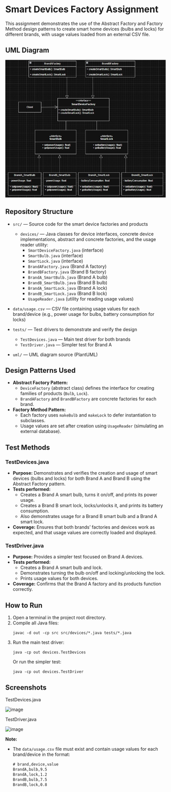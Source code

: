 # Smart Devices Factory Assignment

This assignment demonstrates the use of the Abstract Factory and Factory Method design patterns to create smart home devices (bulbs and locks) for different brands, with usage values loaded from an external CSV file.

## UML Diagram

![Smart_Devices_Factory_UML](uml/smart_devices_factory_uml.jpg)

## Repository Structure

- `src/` — Source code for the smart device factories and products

  - `devices/` — Java classes for device interfaces, concrete device implementations, abstract and concrete factories, and the usage reader utility:
    - `SmartDeviceFactory.java` (interface)
    - `SmartBulb.java` (interface)
    - `SmartLock.java` (interface)
    - `BrandAFactory.java` (Brand A factory)
    - `BrandBFactory.java` (Brand B factory)
    - `BrandA_SmartBulb.java` (Brand A bulb)
    - `BrandB_SmartBulb.java` (Brand B bulb)
    - `BrandA_SmartLock.java` (Brand A lock)
    - `BrandB_SmartLock.java` (Brand B lock)
    - `UsageReader.java` (utility for reading usage values)
- `data/usage.csv` — CSV file containing usage values for each brand/device (e.g., power usage for bulbs, battery consumption for locks)
- `tests/` — Test drivers to demonstrate and verify the design
  - `TestDevices.java` — Main test driver for both brands
  - `TestDriver.java` — Simpler test for Brand A
- `uml/` — UML diagram source (PlantUML)

## Design Patterns Used

- **Abstract Factory Pattern:**
  - `DeviceFactory` (abstract class) defines the interface for creating families of products (`Bulb`, `Lock`).
  - `BrandAFactory` and `BrandBFactory` are concrete factories for each brand.
- **Factory Method Pattern:**
  - Each factory uses `makeBulb` and `makeLock` to defer instantiation to subclasses.
  - Usage values are set after creation using `UsageReader` (simulating an external database).

## Test Methods


### TestDevices.java

- **Purpose:** Demonstrates and verifies the creation and usage of smart devices (bulbs and locks) for both Brand A and Brand B using the Abstract Factory pattern.
- **Tests performed:**
  - Creates a Brand A smart bulb, turns it on/off, and prints its power usage.
  - Creates a Brand B smart lock, locks/unlocks it, and prints its battery consumption.
  - Also demonstrates usage for a Brand B smart bulb and a Brand A smart lock.
- **Coverage:** Ensures that both brands’ factories and devices work as expected, and that usage values are correctly loaded and displayed.

### TestDriver.java

- **Purpose:** Provides a simpler test focused on Brand A devices.
- **Tests performed:**
  - Creates a Brand A smart bulb and lock.
  - Demonstrates turning the bulb on/off and locking/unlocking the lock.
  - Prints usage values for both devices.
- **Coverage:** Confirms that the Brand A factory and its products function correctly.

## How to Run

1. Open a terminal in the project root directory.
2. Compile all Java files:
   ```
   javac -d out -cp src src/devices/*.java tests/*.java
   ```
3. Run the main test driver:
   ```
   java -cp out devices.TestDevices
   ```
   Or run the simpler test:
   ```
   java -cp out devices.TestDriver
   ```

## Screenshots

TestDevices.java

<img width="879" height="369" alt="image" src="https://github.com/user-attachments/assets/a1af8cd0-6bd0-45eb-96ad-5a69538072d9" />

TestDriver.java

<img width="1084" height="338" alt="image" src="https://github.com/user-attachments/assets/694fee66-6e30-4160-a3a4-ef02628012cf" />

**Note:**

- The `data/usage.csv` file must exist and contain usage values for each brand/device in the format:
  ```
  # brand,device,value
  BrandA,bulb,9.5
  BrandA,lock,1.2
  BrandB,bulb,7.5
  BrandB,lock,0.8

